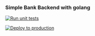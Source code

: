 ### Simple Bank Backend with golang
[![Run unit tests](https://github.com/naveenkanuri/simplebank_go/actions/workflows/test.yml/badge.svg)](https://github.com/naveenkanuri/simplebank_go/actions/workflows/test.yml)

[![Deploy to production](https://github.com/naveenkanuri/simplebank_go/actions/workflows/deploy.yml/badge.svg)](https://github.com/naveenkanuri/simplebank_go/actions/workflows/deploy.yml)
